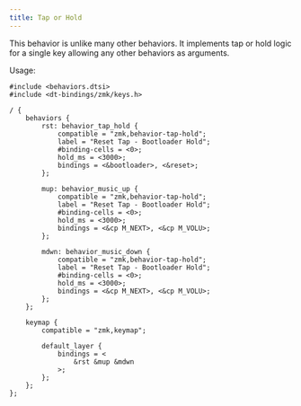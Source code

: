 ```yaml
---
title: Tap or Hold
---
```


This behavior is unlike many other behaviors. It implements tap or hold logic for a single key allowing any
other behaviors as arguments.

Usage:
```
#include <behaviors.dtsi>
#include <dt-bindings/zmk/keys.h>

/ {
	behaviors {
		rst: behavior_tap_hold {
			compatible = "zmk,behavior-tap-hold";
			label = "Reset Tap - Bootloader Hold";
			#binding-cells = <0>;
			hold_ms = <3000>;
			bindings = <&bootloader>, <&reset>;
		};

		mup: behavior_music_up {
			compatible = "zmk,behavior-tap-hold";
			label = "Reset Tap - Bootloader Hold";
			#binding-cells = <0>;
			hold_ms = <3000>;
			bindings = <&cp M_NEXT>, <&cp M_VOLU>;
		};
		
		mdwn: behavior_music_down {
			compatible = "zmk,behavior-tap-hold";
			label = "Reset Tap - Bootloader Hold";
			#binding-cells = <0>;
			hold_ms = <3000>;
			bindings = <&cp M_NEXT>, <&cp M_VOLU>;
		};
	};
		
	keymap {
		compatible = "zmk,keymap";

		default_layer {
			bindings = <
	            &rst &mup &mdwn
			>;
		};
	};
};

```